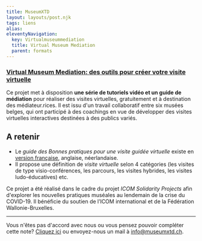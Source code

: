 ```yaml
---
title: MuseumXTD
layout: layouts/post.njk
tags: liens
alias: 
eleventyNavigation:
  key: Virtualmuseummediation
  title: Virtual Museum Mediation
  parent: formats
---
```

### [Virtual Museum Mediation: des outils pour créer votre visite virtuelle](https://www.brusselsmuseums.be/fr/professionnels/virtual-museum-mediation-des-outils-pour-creer-votre-visite-virtuelle)

Ce projet met à disposition **une série de tutoriels vidéo et un guide de médiation** pour réaliser des visites virtuelles, gratuitement et à destination des médiateur.rices. 
Il est issu d'un travail collaboratif entre six musées belges, qui ont participé à des coachings en vue de développer des visites virtuelles interactives destinées à des publics variés. 


## A retenir
- Le *guide des Bonnes pratiques pour une visite guidée virtuelle* existe en [version française](http://msw.be/wp-content/uploads/2022/10/GUIDE-FR.pdf), anglaise, néerlandaise. 
- Il propose une définition de *visite virtuelle* selon 4 catégories (les visites de type visio-conférences, les parcours, les visites hybrides, les visites ludo-éducatives)
etc. 
  
Ce projet a été réalisé dans le cadre du projet *ICOM Solidarity Projects* afin d'explorer les nouvelles pratiques muséales au lendemain de la crise du COVID-19. Il bénéficie du soutien de l’ICOM international et de la Fédération Wallonie-Bruxelles.

--- 
Vous n'êtes pas d'accord avec nous ou vous pensez pouvoir compléter cette note? [Cliquez ici](https://6e13e580.sibforms.com/serve/MUIEAJex9Gqy_GXlFogQqcGyYVXOZFFX8aHrYfffBiqjakg6wRCQTSUlxrpSXVkD6QEDI5CcmfGJhrDrkka2x7JvV-3YTESgygGo3Kq7DH-XD64whZr_JzkZgiL5lqiCeG3yKwBPjHJ6fyObFfcWQmqXpGkXQ3Ah4sgQV2mUjiMQ2hUe8pnjyP1gOywBca-q4MvmvdSwfxEFpgHr) ou envoyez-nous un mail à [info@museumxtd.ch](mailto:info@museumxtd.ch).